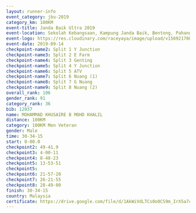 ```yaml
---
layout: runner-info 
event_category: jbu-2019 
category_km: 100KM 
event-title: Janda Baik Ultra 2019
event-location: Sekolah Kebangsaan, Kampung Janda Baik, Bentong, Pahang, Malaysia 
event-logo: https://res.cloudinary.com/raceyaya/image/upload/v1569217009/logo/janda-baik_vch1pc.jpg 
event-date: 2019-09-14 
checkpoint-name2: Split 1 Y Junction 
checkpoint-name3: Split 2 E Farm 
checkpoint-name4: Split 3 Genting 
checkpoint-name5: Split 4 Y Junction 
checkpoint-name6: Split 5 ATV 
checkpoint-name7: Split 6 Nuang (1) 
checkpoint-name8: Split 7 G Nuang 
checkpoint-name9: Split 8 Nuang (2) 
overall_rank: 106
gender_rank: 91
category_rank: 36
bib: 12037
name: MOHAMMAD KHUSAIRE B MOHD KHALIL
distance: 100KM
category: 100KM Men Veteran
gender: Male
time: 30-34-15
start: 0-00.0
checkpoint2: 49-41.9
checkpoint3: 4-00-11
checkpoint4: 8-48-23
checkpoint5: 13-53-51
checkpoint5: 
checkpoint6: 21-57-20
checkpoint7: 26-21-55
checkpoint8: 28-49-00
finish: 30-34-15
country: Malaysia
certificate: https://drive.google.com/file/d/1AkWiVdLTCs0o0CS9m_IrX5a7cLvtlZcU/view?usp=sharing
---
```

